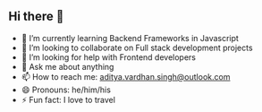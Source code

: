 ## Hi there 👋

<!--
**aditya-vardhan-singh/aditya-vardhan-singh** is a ✨ _special_ ✨ repository because its `README.md` (this file) appears on your GitHub profile.

Here are some ideas to get you started:

- 🔭 I’m currently working on ... -->
- 🌱 I’m currently learning Backend Frameworks in Javascript
- 👯 I’m looking to collaborate on Full stack development projects
- 🤔 I’m looking for help with Frontend developers
- 💬 Ask me about anything
- 📫 How to reach me: aditya.vardhan.singh@outlook.com
- 😄 Pronouns: he/him/his
- ⚡ Fun fact: I love to travel
